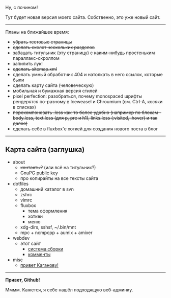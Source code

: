 Ну, с почином!

Тут будет новая версия моего сайта. Собственно, это уже новый сайт.

-----

Планы на ближайшее время:

 * ~~убрать тестовые страницы~~
 * ~~сделать скелет нескольких разделов~~
 * забацать титульник (эту страницу) с каким-нибудь простеньким параллакс-скроллом
 * запилить лук!
 * ~~сделать sitemap.xml~~
 * сделать умный обработчик 404 и натолкать в него ссылок, которые были
 * сделать карту сайта (человеческую)
 * мобильная и бумажная версия стилей
 * pixel perfection: разобраться, почему monospaced шрифты рендерятся
   по-разному в Iceweasel и Chroumium (см. Ctrl-A, косяки в списках)
 * ~~перекомпоновать .less как-то более удобно (например по блокам -
   body.less, text.less (для p, pre и h1), links.less (:visited, :hover)
   и так далее)~~
 * сделать себе в fluxbox'е хоткей для создания нового поста в блог

-----

Карта сайта (заглушка)
----------------------

 * about
    - ~~контакты?~~ (или всё на титульник?)
    - GnuPG public key
    - про копирайты на все тексты сайта
 * dotfiles
    - домашний каталог в svn
    - zshrc
    - vimrc
    - fluxbox
        * тема оформления
        * хоткеи
        * меню
    - xdg-dirs, sshsf, ~/.bin/mnt
    - mpc + ncmpcpp + aumix + amixer
 * webdev
    - этот сайт
        * [система сборки](webdev/this/build.html)
        * [комменты](webdev/this/comments.html)
 * misc
    - [привет Каганову!](misc/lleo.html)

-----

**Привет, Github!**

Мммм. Кажется, я себе нашёл подходящую веб-админку.
